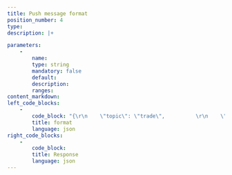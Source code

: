 ```yaml
---
title: Push message format
position_number: 4
type:
description: |+

parameters:
    -
        name:
        type: string
        mandatory: false
        default:
        description:
        ranges:
content_markdown:
left_code_blocks:
    -
        code_block: "{\r\n    \"topic\": \"trade\",          \r\n    \"event\": \"trade@btc_usdt\", \r\n    \"data\": { }                \r\n}"
        title: format
        language: json
right_code_blocks:
    -
        code_block:
        title: Response
        language: json
---
```

